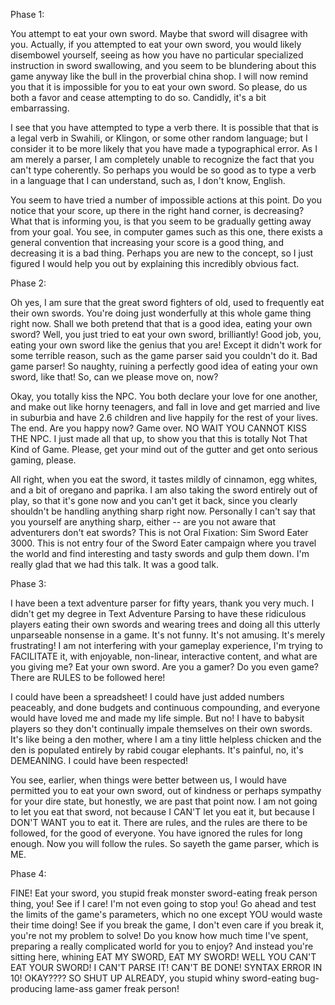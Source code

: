 Phase 1:

You attempt to eat your own sword.  Maybe that sword will disagree with you.  Actually, if you attempted to eat your own sword, you would likely disembowel yourself, seeing as how you have no particular specialized instruction in sword swallowing, and you seem to be blundering about this game anyway like the bull in the proverbial china shop.  I will now remind you that it is impossible for you to eat your own sword.  So please, do us both a favor and cease attempting to do so.  Candidly, it's a bit embarrassing.

I see that you have attempted to type a verb there.  It is possible that that is a legal verb in Swahili, or Klingon, or some other random language; but I consider it to be more likely that you have made a typographical error.  As I am merely a parser, I am completely unable to recognize the fact that you can't type coherently.  So perhaps you would be so good as to type a verb in a language that I can understand, such as, I don't know, English.

You seem to have tried a number of impossible actions at this point.  Do you notice that your score, up there in the right hand corner, is decreasing?  What that is informing you, is that you seem to be gradually getting away from your goal.  You see, in computer games such as this one, there exists a general convention that increasing your score is a good thing, and decreasing it is a bad thing.  Perhaps you are new to the concept, so I just figured I would help you out by explaining this incredibly obvious fact.

Phase 2:

Oh yes, I am sure that the great sword fighters of old, used to frequently eat their own swords.  You're doing just wonderfully at this whole game thing right now.  Shall we both pretend that that is a good idea, eating your own sword?  Well, you just tried to eat your own sword, brilliantly!  Good job, you, eating your own sword like the genius that you are!  Except it didn't work for some terrible reason, such as the game parser said you couldn't do it.  Bad game parser!  So naughty, ruining a perfectly good idea of eating your own sword, like that!  So, can we please move on, now?

Okay, you totally kiss the NPC.  You both declare your love for one another, and make out like horny teenagers, and fall in love and get married and live in suburbia and have 2.6 children and live happily for the rest of your lives.  The end.  Are you happy now?  Game over.  NO WAIT YOU CANNOT KISS THE NPC.  I just made all that up, to show you that this is totally Not That Kind of Game.  Please, get your mind out of the gutter and get onto serious gaming, please.

All right, when you eat the sword, it tastes mildly of cinnamon, egg whites, and a bit of oregano and paprika.  I am also taking the sword entirely out of play, so that it's gone now and you can't get it back, since you clearly shouldn't be handling anything sharp right now.  Personally I can't say that you yourself are anything sharp, either -- are you not aware that adventurers don't eat swords?  This is not Oral Fixation: Sim Sword Eater 3000.  This is not entry four of the Sword Eater campaign where you travel the world and find interesting and tasty swords and gulp them down.  I'm really glad that we had this talk.  It was a good talk.

Phase 3:

I have been a text adventure parser for fifty years, thank you very much.  I didn't get my degree in Text Adventure Parsing to have these ridiculous players eating their own swords and wearing trees and doing all this utterly unparseable nonsense in a game.  It's not funny.  It's not amusing.  It's merely frustrating!  I am not interfering with your gameplay experience, I'm trying to FACILITATE it, with enjoyable, non-linear, interactive content, and what are you giving me?  Eat your own sword.  Are you a gamer?  Do you even game?  There are RULES to be followed here!

I could have been a spreadsheet!  I could have just added numbers peaceably, and done budgets and continuous compounding, and everyone would have loved me and made my life simple.  But no!  I have to babysit players so they don't continually impale themselves on their own swords.  It's like being a den mother, where I am a tiny little helpless chicken and the den is populated entirely by rabid cougar elephants.  It's painful, no, it's DEMEANING.  I could have been respected!

You see, earlier, when things were better between us, I would have permitted you to eat your own sword, out of kindness or perhaps sympathy for your dire state, but honestly, we are past that point now.  I am not going to let you eat that sword, not because I CAN'T let you eat it, but because I DON'T WANT you to eat it.  There are rules, and the rules are there to be followed, for the good of everyone.  You have ignored the rules for long enough.  Now you will follow the rules.  So sayeth the game parser, which is ME.

Phase 4:

FINE!  Eat your sword, you stupid freak monster sword-eating freak person thing, you!  See if I care!  I'm not even going to stop you!  Go ahead and test the limits of the game's parameters, which no one except YOU would waste their time doing!  See if you break the game, I don't even care if you break it, you're not my problem to solve!  Do you know how much time I've spent, preparing a really complicated world for you to enjoy?  And instead you're sitting here, whining EAT MY SWORD, EAT MY SWORD!  WELL YOU CAN'T EAT YOUR SWORD!  I CAN'T PARSE IT!  CAN'T BE DONE!  SYNTAX ERROR IN 10!  OKAY????  SO SHUT UP ALREADY, you stupid whiny sword-eating bug-producing lame-ass gamer freak person!


